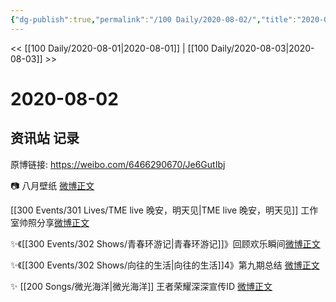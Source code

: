```yaml
---
{"dg-publish":true,"permalink":"/100 Daily/2020-08-02/","title":"2020-08-02","created":"2023-04-06T22:23:20.232+08:00","updated":"2023-04-06T22:24:00.280+08:00"}
---
```



<< [[100 Daily/2020-08-01\|2020-08-01]] | [[100 Daily/2020-08-03\|2020-08-03]] >>

# 2020-08-02

## 资讯站 记录

原博链接: https://weibo.com/6466290670/Je6GutIbj

📷 八月壁纸 [微博正文](https://m.weibo.cn/6466290670/4533410276052754)

[[300 Events/301 Lives/TME live 晚安，明天见\|TME live 晚安，明天见]] 工作室帅照分享[微博正文](https://m.weibo.cn/6466290670/4533588643288276)

✨《[[300 Events/302 Shows/青春环游记\|青春环游记]]》回顾欢乐瞬间[微博正文](https://m.weibo.cn/6466290670/4533416822833832)

✨《[[300 Events/302 Shows/向往的生活\|向往的生活]]4》第九期总结 [微博正文](https://m.weibo.cn/6466290670/4533434263802432)

✨ [[200 Songs/微光海洋\|微光海洋]] 王者荣耀深深宣传ID [微博正文](https://m.weibo.cn/6466290670/4533489686546824)
